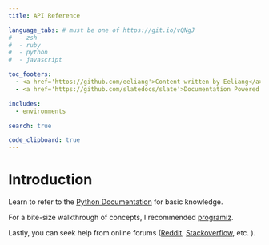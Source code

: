```yaml
---
title: API Reference

language_tabs: # must be one of https://git.io/vQNgJ
#  - zsh
#  - ruby
#  - python
#  - javascript

toc_footers:
  - <a href='httos://github.com/eeliang'>Content written by Eeliang</a>
  - <a href='https://github.com/slatedocs/slate'>Documentation Powered by Slate</a>

includes:
  - environments

search: true

code_clipboard: true
---
```


# Introduction

Learn to refer to the [Python Documentation](https://docs.python.org/3/) for basic knowledge.

For a bite-size walkthrough of concepts, I recommended [programiz](https://www.programiz.com/python-programming).

Lastly, you can seek help from online forums ([Reddit](https://www.reddit.com/r/learnpython/), [Stackoverflow](https://stackoverflow.com/questions/tagged/python), etc. ).

